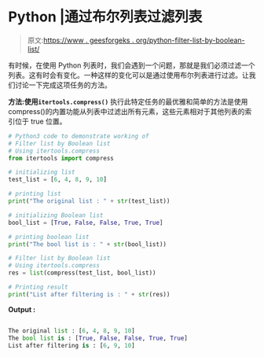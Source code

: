 # Python |通过布尔列表过滤列表

> 原文:[https://www . geesforgeks . org/python-filter-list-by-boolean-list/](https://www.geeksforgeeks.org/python-filter-list-by-boolean-list/)

有时候，在使用 Python 列表时，我们会遇到一个问题，那就是我们必须过滤一个列表。这有时会有变化。一种这样的变化可以是通过使用布尔列表进行过滤。让我们讨论一下完成这项任务的方法。

**方法:使用`itertools.compress()`**
执行此特定任务的最优雅和简单的方法是使用 compress()的内置功能从列表中过滤出所有元素，这些元素相对于其他列表的索引位于 true 位置。

```py
# Python3 code to demonstrate working of
# Filter list by Boolean list
# Using itertools.compress
from itertools import compress

# initializing list
test_list = [6, 4, 8, 9, 10]

# printing list
print("The original list : " + str(test_list))

# initializing Boolean list
bool_list = [True, False, False, True, True]

# printing boolean list 
print("The bool list is : " + str(bool_list))

# Filter list by Boolean list
# Using itertools.compress
res = list(compress(test_list, bool_list))

# Printing result
print("List after filtering is : " + str(res))
```

**Output :**

```py

The original list : [6, 4, 8, 9, 10]
The bool list is : [True, False, False, True, True]
List after filtering is : [6, 9, 10]

```
